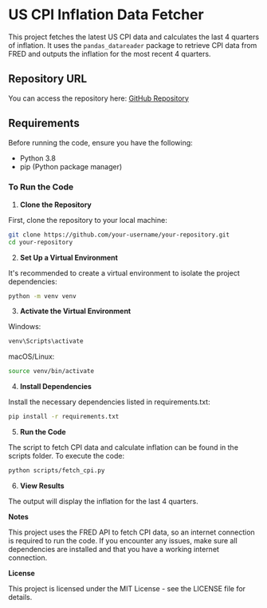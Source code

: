 # US CPI Inflation Data Fetcher

This project fetches the latest US CPI data and calculates the last 4 quarters of inflation. It uses the `pandas_datareader` package to retrieve CPI data from FRED and outputs the inflation for the most recent 4 quarters.

## Repository URL

You can access the repository here: [GitHub Repository](https://github.com/FinanStudent/phbs-qps-2024)

## Requirements

Before running the code, ensure you have the following:

- Python 3.8
- pip (Python package manager)

### To Run the Code

1. **Clone the Repository**  

First, clone the repository to your local machine:

```bash
git clone https://github.com/your-username/your-repository.git
cd your-repository
```

2. **Set Up a Virtual Environment**

It's recommended to create a virtual environment to isolate the project dependencies:

```bash
python -m venv venv
```

3. **Activate the Virtual Environment**

Windows:

```bash
venv\Scripts\activate
```

macOS/Linux:

```bash
source venv/bin/activate
```

4. **Install Dependencies**

Install the necessary dependencies listed in requirements.txt:

```bash
pip install -r requirements.txt
```

5. **Run the Code**

The script to fetch CPI data and calculate inflation can be found in the scripts folder. To execute the code:

```bash
python scripts/fetch_cpi.py
```

6. **View Results**

The output will display the inflation for the last 4 quarters.

**Notes**

This project uses the FRED API to fetch CPI data, so an internet connection is required to run the code.
If you encounter any issues, make sure all dependencies are installed and that you have a working internet connection.

**License**

This project is licensed under the MIT License - see the LICENSE file for details.
